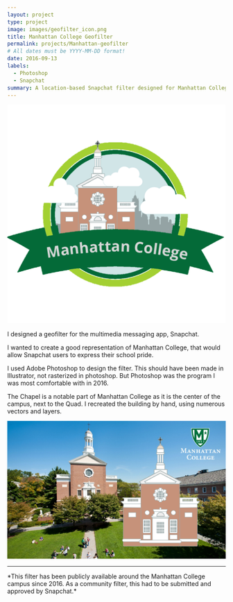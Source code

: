 ```yaml
---
layout: project
type: project
image: images/geofilter_icon.png
title: Manhattan College Geofilter
permalink: projects/Manhattan-geofilter
# All dates must be YYYY-MM-DD format!
date: 2016-09-13
labels:
  - Photoshop
  - Snapchat
summary: A location-based Snapchat filter designed for Manhattan College.
---
```


<img class="ui medium right floated rounded image" src="../images/geofilter_icon.png"> 

I designed a geofilter for the multimedia messaging app, Snapchat. 

I wanted to create a good representation of Manhattan College, that would allow Snapchat users to express their school pride. 

I used Adobe Photoshop to design the filter. This should have been made in Illustrator, not rasterized in photoshop. But Photoshop was the program I was most comfortable with in 2016. 

The Chapel is a notable part of Manhattan College as it is the center of the campus, next to the Quad. I recreated the building by hand, using numerous vectors and layers.

<img class="ui image" src="../images/chapel.png">


<hr>
*This filter has been publicly available around the Manhattan College campus since 2016. As a community filter, this had to be submitted and approved by Snapchat.*


